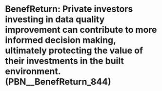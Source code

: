 # BenefReturn: __Private investors investing in data quality improvement can contribute to more informed decision making, ultimately protecting the value of their investments in the built environment.__ (PBN__BenefReturn_844)

